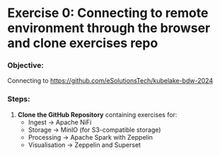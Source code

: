 # Exercise 0: Connecting to remote environment through the browser and clone exercises repo

### Objective:
Connecting to https://github.com/eSolutionsTech/kubelake-bdw-2024

### Steps:
1. **Clone the GitHub Repository** containing exercises for:
    - Ingest -> Apache NiFi
    - Storage -> MinIO (for S3-compatible storage)
    - Processing -> Apache Spark with Zeppelin
    - Visualisation -> Zeppelin and Superset

